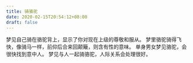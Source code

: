 ```yaml
---
title: 骑骆驼
date: 2020-02-15T20:54:12+08:00
draft: false
---
```


梦见自己骑在骆驼背上，显示了你对现在上级的尊敬和服从。
梦里骆驼骑得飞快，像骑马一样，前仰后合来回颠簸，则含有性的意味。
单身男女梦见骆驼，会很快找到意中人。
梦见与人一起骑骆驼，人际关系会处理很好。
